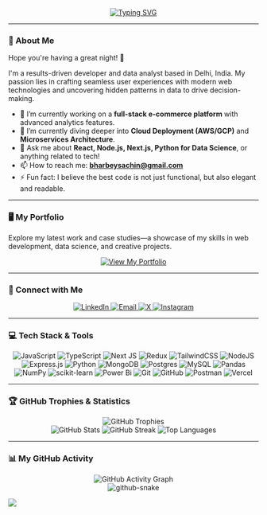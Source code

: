 <div align="center">

  <a href="https://git.io/typing-svg">
    <img src="https://readme-typing-svg.demolab.com?font=Fira+Code&weight=600&size=25&duration=4000&pause=1000&color=58A6FF&center=true&vCenter=true&width=435&lines=%2Hi+there%2C+I'm+Sachin+Bharbey+%F0%9F%91%8B;Full-Stack+Developer;Data+Science+Enthusiast;MERN+Stack+Expert" alt="Typing SVG" />
  </a>

</div>

---

### 🚀 About Me

Hope you're having a great night! 🌙

I'm a results-driven developer and data analyst based in Delhi, India. My passion lies in crafting seamless user experiences with modern web technologies and uncovering hidden patterns in data to drive decision-making.

* 🔭 I’m currently working on a **full-stack e-commerce platform** with advanced analytics features.
* 🌱 I’m currently diving deeper into **Cloud Deployment (AWS/GCP)** and **Microservices Architecture**.
* 💬 Ask me about **React, Node.js, Next.js, Python for Data Science**, or anything related to tech!
* 📫 How to reach me: **bharbeysachin@gmail.com**
* ⚡ Fun fact: I believe the best code is not just functional, but also elegant and readable.

---

### 🖥️ My Portfolio

Explore my latest work and case studies—a showcase of my skills in web development, data science, and creative projects.

<p align="center">
  <a href="https://sachin-bharbey.vercel.app" target="_blank">
    <img src="https://img.shields.io/badge/View_My_Portfolio-000000?style=for-the-badge&logo=vercel&logoColor=white" alt="View My Portfolio"/>
  </a>
</p>

---

### 🔗 Connect with Me

<p align="center">
  <a href="https://linkedin.com/in/sachin-bharbey-b128a4242">
    <img src="https://img.shields.io/badge/LinkedIn-0077B5?style=for-the-badge&logo=linkedin&logoColor=white" alt="LinkedIn"/>
  </a>
  <a href="mailto:bharbeysachin@gmail.com">
    <img src="https://img.shields.io/badge/Email-D14836?style=for-the-badge&logo=gmail&logoColor=white" alt="Email"/>
  </a>
  <a href="https://x.com/sachin_bh31">
    <img src="https://img.shields.io/badge/X-000000?style=for-the-badge&logo=X&logoColor=white" alt="X"/>
  </a>
  <a href="https://instagram.com/sachin_bh10">
    <img src="https://img.shields.io/badge/Instagram-E4405F?style=for-the-badge&logo=Instagram&logoColor=white" alt="Instagram"/>
  </a>
</p>

---

### 💻 Tech Stack & Tools

<p align="center">
  <img src="https://img.shields.io/badge/javascript-%23323330.svg?style=for-the-badge&logo=javascript&logoColor=%23F7DF1E" alt="JavaScript">
  <img src="https://img.shields.io/badge/typescript-%23007ACC.svg?style=for-the-badge&logo=typescript&logoColor=white" alt="TypeScript">
  <img src="https://img.shields.io/badge/Next-black?style=for-the-badge&logo=next.js&logoColor=white" alt="Next JS">
  <img src="https://img.shields.io/badge/redux-%23593d88.svg?style=for-the-badge&logo=redux&logoColor=white" alt="Redux">
  <img src="https://img.shields.io/badge/tailwindcss-%2338B2AC.svg?style=for-the-badge&logo=tailwind-css&logoColor=white" alt="TailwindCSS">
  <img src="https://img.shields.io/badge/node.js-6DA55F?style=for-the-badge&logo=node.js&logoColor=white" alt="NodeJS">
  <img src="https://img.shields.io/badge/express.js-%23404d59.svg?style=for-the-badge&logo=express&logoColor=%2361DAFB" alt="Express.js">
  <img src="https://img.shields.io/badge/python-3670A0?style=for-the-badge&logo=python&logoColor=ffdd54" alt="Python">
  <img src="https://img.shields.io/badge/MongoDB-%234ea94b.svg?style=for-the-badge&logo=mongodb&logoColor=white" alt="MongoDB">
  <img src="https://img.shields.io/badge/postgres-%23316192.svg?style=for-the-badge&logo=postgresql&logoColor=white" alt="Postgres">
  <img src="https://img.shields.io/badge/mysql-4479A1.svg?style=for-the-badge&logo=mysql&logoColor=white" alt="MySQL">
  <img src="https://img.shields.io/badge/pandas-%23150458.svg?style=for-the-badge&logo=pandas&logoColor=white" alt="Pandas">
  <img src="https://img.shields.io/badge/numpy-%23013243.svg?style=for-the-badge&logo=numpy&logoColor=white" alt="NumPy">
  <img src="https://img.shields.io/badge/scikit--learn-%23F7931E.svg?style=for-the-badge&logo=scikit-learn&logoColor=white" alt="scikit-learn">
  <img src="https://img.shields.io/badge/power_bi-F2C811?style=for-the-badge&logo=powerbi&logoColor=black" alt="Power Bi">
  <img src="https://img.shields.io/badge/git-%23F05033.svg?style=for-the-badge&logo=git&logoColor=white" alt="Git">
  <img src="https://img.shields.io/badge/github-%23121011.svg?style=for-the-badge&logo=github&logoColor=white" alt="GitHub">
  <img src="https://img.shields.io/badge/Postman-FF6C37?style=for-the-badge&logo=postman&logoColor=white" alt="Postman">
  <img src="https://img.shields.io/badge/vercel-%23000000.svg?style=for-the-badge&logo=vercel&logoColor=white" alt="Vercel">
</p>

---

### 🏆 GitHub Trophies & Statistics

<div align="center">
  <img src="https://github-profile-trophy.vercel.app/?username=NodePulse&theme=radical&no-frame=true&no-bg=false&margin-w=4" alt="GitHub Trophies"/>
</div>

<div align="center">
  <img src="https://github-readme-stats.vercel.app/api?username=NodePulse&theme=dark&hide_border=false&include_all_commits=true&count_private=true" alt="GitHub Stats"/>
  <img src="https://nirzak-streak-stats.vercel.app/?user=NodePulse&theme=dark&hide_border=false" alt="GitHub Streak"/>
  <img src="https://github-readme-stats.vercel.app/api/top-langs/?username=NodePulse&theme=dark&hide_border=false&include_all_commits=true&count_private=true&layout=compact" alt="Top Languages"/>
</div>

---

### 📊 My GitHub Activity

<div align="center">
  <img src="https://github-readme-activity-graph.vercel.app/graph?username=NodePulse&bg_color=0D1117&color=58A6FF&line=58A6FF&point=FFFFFF&area=true&hide_border=true" alt="GitHub Activity Graph"/>
</div>

<div align="center">
  <picture>
    <source media="(prefers-color-scheme: dark)" srcset="https://raw.githubusercontent.com/NodePulse/NodePulse/output/github-contribution-grid-snake-dark.svg" />
    <source media="(prefers-color-scheme: light)" srcset="https://raw.githubusercontent.com/NodePulse/NodePulse/output/github-contribution-grid-snake.svg" />
    <img alt="github-snake" src="https://raw.githubusercontent.com/NodePulse/NodePulse/output/github-contribution-grid-snake.svg" />
  </picture>
</div>

[![](https://visitcount.itsvg.in/api?id=NodePulse&icon=0&color=0)](https://visitcount.itsvg.in)
